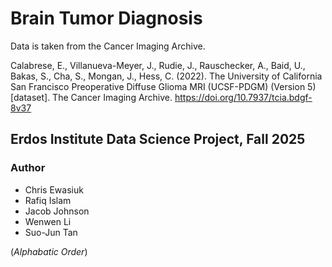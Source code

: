 # Brain Tumor Diagnosis
Data is taken from the Cancer Imaging Archive.

Calabrese, E., Villanueva-Meyer, J., Rudie, J., Rauschecker, A., Baid, U., Bakas, S., Cha, S., Mongan, J., Hess, C. (2022). The University of California San Francisco Preoperative Diffuse Glioma MRI (UCSF-PDGM) (Version 5) [dataset]. The Cancer Imaging Archive. https://doi.org/10.7937/tcia.bdgf-8v37

## Erdos Institute Data Science Project, Fall 2025  
### Author  

- Chris Ewasiuk  
- Rafiq Islam  
- Jacob Johnson  
- Wenwen Li  
- Suo-Jun Tan  
  
(*Alphabatic Order*)

